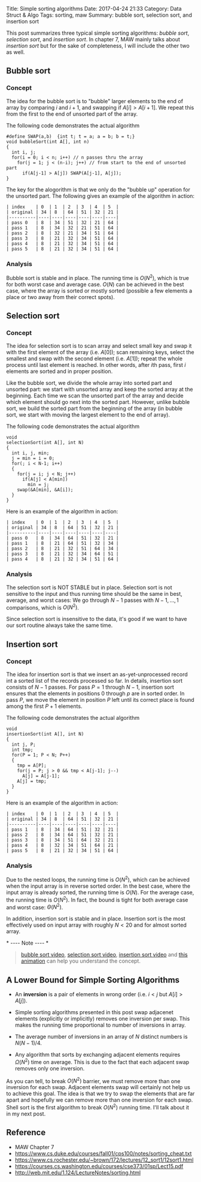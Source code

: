 Title: Simple sorting algorithms
Date: 2017-04-24 21:33
Category: Data Struct & Algo
Tags: sorting, maw
Summary: bubble sort, selection sort, and insertion sort

This post summarizes three typical simple sorting algorithms: *bubble sort*, 
*selection sort*, and *insertion sort*. In chapter 7, MAW mainly talks about 
*insertion sort* but for the sake of completeness, I will include the other two as
well.

## Bubble sort

### Concept

The idea for the bubble sort is to "bubble" larger elements to the end of array
by comparing $i$ and $i+1$, and swapping if $A[i] > A[i+1]$. We repeat this 
from the first to the end of unsorted part of the array.

The following code demonstrates the actual algorithm

```{c}
#define SWAP(a,b)  {int t; t = a; a = b; b = t;}
void bubbleSort(int A[], int n)
{
  int i, j;
  for(i = 0; i < n; i++) // n passes thru the array
    for(j = 1; j < (n-i); j++) // from start to the end of unsorted part
      if(A[j-1] > A[j]) SWAP(A[j-1], A[j]); 
}
```

The key for the alogorithm is that we only do the "bubble up" operation for the
unsorted part. The following gives an example of the algorithm in action:

```
| index    | 0  | 1  | 2  | 3  | 4  | 5  |
| original | 34 | 8  | 64 | 51 | 32 | 21 |
|----------|----|----|----|----|----|----|
| pass 0   | 8  | 34 | 51 | 32 | 21 | 64 |
| pass 1   | 8  | 34 | 32 | 21 | 51 | 64 |
| pass 2   | 8  | 32 | 21 | 34 | 51 | 64 |
| pass 3   | 8  | 21 | 32 | 34 | 51 | 64 |
| pass 4   | 8  | 21 | 32 | 34 | 51 | 64 |
| pass 5   | 8  | 21 | 32 | 34 | 51 | 64 |
```

### Analysis

Bubble sort is stable and in place. The running time is $O(N^2)$, which is true
for both worst case and average case. $O(N)$ can be achieved in the best case, where
the array is sorted or mostly sorted (possible a few elements a place or two
away from their correct spots).

## Selection sort

### Concept

The idea for selection sort is to scan array and select small key and swap it with 
the first element of the array (i.e. $A[0]$); scan remaining keys, select the smallest
and swap with the second element (i.e. $A[1]$); repeat the whole process until last 
element is reached. In other words, after $i$th pass, first $i$ elements are sorted and 
in proper position.

Like the bubble sort, we divide the whole array into sorted part
and unsorted part: we start with unsorted array and keep the sorted array at the beginning.
Each time we scan the unsorted part of the array and decide which element should go next
into the sorted part. However, unlike bubble sort, we build the sorted part from the
beginning of the array (in bubble sort, we start with moving the largest element to 
the end of array).

The following code demonstrates the actual algorithm

```{c}
void
selectionSort(int A[], int N)
{
  int i, j, min;
  j = min = i = 0;
  for(; i < N-1; i++)
  {
    for(j = i; j < N; j++)
      if(A[j] < A[min])
        min = j;
    swap(&A[min], &A[i]);
  }
}   
```

Here is an example of the algorithm in action:

```
| index    | 0  | 1  | 2  | 3  | 4  | 5  |
| original | 34 | 8  | 64 | 51 | 32 | 21 |
|----------|----|----|----|----|----|----|
| pass 0   | 8  | 34 | 64 | 51 | 32 | 21 |
| pass 1   | 8  | 21 | 64 | 51 | 32 | 34 |
| pass 2   | 8  | 21 | 32 | 51 | 64 | 34 |
| pass 3   | 8  | 21 | 32 | 34 | 64 | 51 |
| pass 4   | 8  | 21 | 32 | 34 | 51 | 64 |
```

### Analysis

The selection sort is NOT STABLE but in place. Selection sort is not sensitive
to the input and thus running time should be the same in best, average, and worst cases:
We go through $N-1$ passes with $N-1, \dots, 1$ comparisons, which is $O(N^2)$.

Since selection sort is insensitive to the data, it's good if we want to have our
sort routine always take the same time.

## Insertion sort

### Concept

The idea for insertion sort is that we insert an as-yet-unprocessed record
int a sorted list of the records processed so far. In details, insertion sort
consists of $N-1$ passes. For pass $P = 1$ through $N-1$, insertion sort ensures
that the elements in positions $0$ through $p$ are in sorted order. In pass $P$,
we move the element in position $P$ left until its correct place is found among
the first $P+1$ elements.

The following code demonstrates the actual algorithm

```{c}
void
insertionSort(int A[], int N)
{
  int j, P;
  int tmp;
  for(P = 1; P < N; P++)
  {
    tmp = A[P];
    for(j = P; j > 0 && tmp < A[j-1]; j--)
      A[j] = A[j-1];
    A[j] = tmp;
  }
}
```
Here is an example of the algorithm in action:

```
| index    | 0  | 1  | 2  | 3  | 4  | 5  |
| original | 34 | 8  | 64 | 51 | 32 | 21 |
|----------|----|----|----|----|----|----|
| pass 1   | 8  | 34 | 64 | 51 | 32 | 21 |
| pass 2   | 8  | 34 | 64 | 51 | 32 | 21 |
| pass 3   | 8  | 34 | 51 | 64 | 32 | 21 |
| pass 4   | 8  | 32 | 34 | 51 | 64 | 21 |
| pass 5   | 8  | 21 | 32 | 34 | 51 | 64 |
```

### Analysis

Due to the nested loops, the running time is $O(N^2)$, which can be achieved
when the input array is in reverse sorted order. In the best case, where 
the input array is already sorted, the running time is $O(N)$. For the average
case, the running time is $O(N^2)$. In fact, the bound is tight for both average case
and worst case: $\Theta (N^2)$.

In addition, insertion sort is stable and in place. Insertion sort is the most 
effectively used on input array with roughly $N < 20$ and for almost sorted array.

\* ---- Note ---- *

> [bubble sort video](https://youtu.be/8Kp-8OGwphY), 
> [selection sort video](https://youtu.be/f8hXR_Hvybo), 
> [insertion sort video](https://youtu.be/DFG-XuyPYUQ) and 
> [this animation](https://www.cs.usfca.edu/~galles/visualization/ComparisonSort.html)
> can help you understand the concept.

## A Lower Bound for Simple Sorting Algorithms

- An **inversion** is a pair of elements in wrong order (i.e. $i < j$ but $A[i] > A[j]$).

- Simple sorting algorithms presented in this post swap adjacenet elements
(explicitly or implicitly) removes one inversion per swap. This makes the running
time proportional to number of inversions in array.

- The average number of inversions in an array of $N$ distinct numbers is $N(N-1)/4$.

- Any algorithm that sorts by exchanging adjacent elements requires $\Omega (N^2)$ time
on average. This is due to the fact that each adjacent swap removes only one inversion.

As you can tell, to break $O(N^2)$ barrier, we must remove more than one inversion
for each swap. Adjacent elements swap will certainly not help us to achieve this goal.
The idea is that we try to swap the elements that are far apart and hopefully we can 
remove more than one inversion for each swap. Shell sort is the first algorithm
to break $O(N^2)$ running time. I'll talk about it in my next post.

## Reference

- MAW Chapter 7
- https://www.cs.duke.edu/courses/fall01/cps100/notes/sorting_cheat.txt
- https://www.cs.rochester.edu/~brown/172/lectures/12_sort1/12sort1.html
- https://courses.cs.washington.edu/courses/cse373/01sp/Lect15.pdf
- http://web.mit.edu/1.124/LectureNotes/sorting.html

